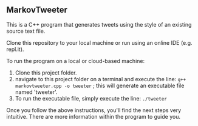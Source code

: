 ## MarkovTweeter

This is a C++ program that generates tweets using the style of an existing source text file.

Clone this repository to your local machine or run using an online IDE (e.g. repl.it).

To run the program on a local or cloud-based machine:

 1. Clone this project folder.
 2. navigate to this project folder on a terminal and execute the line: `g++ markovtweeter.cpp -o tweeter` ; this will generate an executable file named 'tweeter'.
 3. To run the executable file, simply execute the line: `./tweeter`
 
Once you follow the above instructions, you'll find the next steps very intuitive. There are more information within the program to guide you.